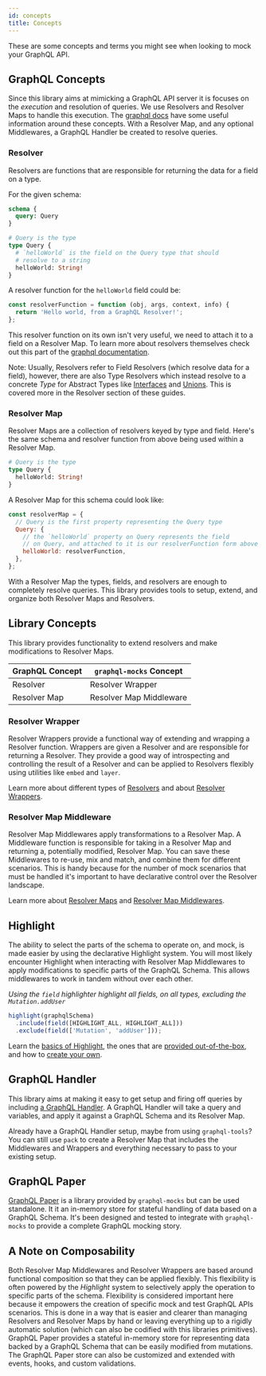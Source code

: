 ```yaml
---
id: concepts
title: Concepts
---
```


These are some concepts and terms you might see when looking to mock your GraphQL API.

## GraphQL Concepts

Since this library aims at mimicking a GraphQL API server it is focuses on the _execution_ and resolution of queries. We
use Resolvers and Resolver Maps to handle this execution. The [graphql docs](https://graphql.org/learn/execution) have
some useful information around these concepts. With a Resolver Map, and any optional Middlewares, a GraphQL Handler be
created to resolve queries.

### Resolver

Resolvers are functions that are responsible for returning the data for a field on a type.

For the given schema:

```graphql
schema {
  query: Query
}

# Query is the type
type Query {
  # `helloWorld` is the field on the Query type that should
  # resolve to a string
  helloWorld: String!
}
```

A resolver function for the `helloWorld` field could be:

```js
const resolverFunction = function (obj, args, context, info) {
  return 'Hello world, from a GraphQL Resolver!';
};
```

This resolver function on its own isn't very useful, we need to attach it to a field on a Resolver Map. To learn more
about resolvers themselves check out this part of the
[graphql documentation](https://graphql.org/learn/execution/#root-fields-resolvers).

Note: Usually, Resolvers refer to Field Resolvers (which resolve data for a field), however, there are also Type
Resolvers which instead resolve to a concrete _Type_ for Abstract Types like
[Interfaces](https://graphql.org/learn/schema/#interfaces) and [Unions](https://graphql.org/learn/schema/#union-types).
This is covered more in the Resolver section of these guides.

### Resolver Map

Resolver Maps are a collection of resolvers keyed by type and field. Here's the same schema and resolver function from
above being used within a Resolver Map.

```graphql
# Query is the type
type Query {
  helloWorld: String!
}
```

A Resolver Map for this schema could look like:

```js
const resolverMap = {
  // Query is the first property representing the Query type
  Query: {
    // the `helloWorld` property on Query represents the field
    // on Query, and attached to it is our resolverFunction form above
    helloWorld: resolverFunction,
  },
};
```

With a Resolver Map the types, fields, and resolvers are enough to completely resolve queries. This library provides
tools to setup, extend, and organize both Resolver Maps and Resolvers.

## Library Concepts

This library provides functionality to extend resolvers and make modifications to Resolver Maps.

| GraphQL Concept | `graphql-mocks` Concept |
| --------------- | ----------------------- |
| Resolver        | Resolver Wrapper        |
| Resolver Map    | Resolver Map Middleware |

### Resolver Wrapper

Resolver Wrappers provide a functional way of extending and wrapping a Resolver function. Wrappers are given a Resolver
and are responsible for returning a Resolver. They provide a good way of introspecting and controlling the result of a
Resolver and can be applied to Resolvers flexibly using utilities like `embed` and `layer`.

Learn more about different types of [Resolvers](/docs/resolver/using-resolvers) and about [Resolver Wrappers](/docs/resolver/introducing-wrappers).

### Resolver Map Middleware

Resolver Map Middlewares apply transformations to a Resolver Map. A Middleware function is responsible for taking in a
Resolver Map and returning a, potentially modified, Resolver Map. You can save these Middlewares to re-use, mix and
match, and combine them for different scenarios. This is handy because for the number of mock scenarios that must be handled it's important to have declarative control over the Resolver landscape.

Learn more about [Resolver Maps](/docs/resolver-map/using-resolver-maps) and [Resolver Map Middlewares](/docs/resolver-map/introducing-middlewares).

## Highlight

The ability to select the parts of the schema to operate on, and mock, is made easier by using the declarative Highlight
system. You will most likely encounter Highlight when interacting with Resolver Map Middlewares to apply modifications
to specific parts of the GraphQL Schema. This allows middlewares to work in tandem without over each other.

_Using the `field` highlighter highlight all fields, on all types, excluding the `Mutation.addUser`_

```js
highlight(graphqlSchema)
  .include(field([HIGHLIGHT_ALL, HIGHLIGHT_ALL]))
  .exclude(field(['Mutation', 'addUser']));
```

Learn the [basics of Highlight](/docs/highlight/introducing-highlight), the ones that are
[provided out-of-the-box](/docs/highlight/available-highlighters), and how to
[create your own](/docs/highlight/creating-highlighters).

## GraphQL Handler

This library aims at making it easy to get setup and firing off queries by including
[a GraphQL Handler](/docs/handler/introducing-handler). A GraphQL Handler will take a query and variables, and apply
it against a GraphQL Schema and its Resolver Map.

Already have a GraphQL Handler setup, maybe from using `graphql-tools`? You can still use `pack` to create a Resolver
Map that includes the Middlewares and Wrappers and everything necessary to pass to your existing setup.

## GraphQL Paper

[GraphQL Paper](/docs/paper/introducing-paper) is a library provided by `graphql-mocks` but can be used standalone. It it an in-memory store for stateful handling of data based on a GraphQL Schema. It's been designed and tested to integrate with `graphql-mocks` to provide a complete GraphQL mocking story.

## A Note on Composability

Both Resolver Map Middlewares and Resolver Wrappers are based around functional composition so that they can be applied
flexibly. This flexibility is often powered by the _Highlight_ system to selectively apply the operation to specific
parts of the schema. Flexibility is considered important here because it empowers the creation of specific mock and test
GraphQL APIs scenarios. This is done in a way that is easier and clearer than managing Resolvers and Resolver Maps by
hand or leaving everything up to a rigidly automatic solution (which can also be codified with this libraries
primitives). GraphQL Paper provides a stateful in-memory store for representing data backed by a GraphQL Schema that can be easily modified from mutations. The GraphQL Paper store can also be customized and extended with events, hooks, and custom validations.
